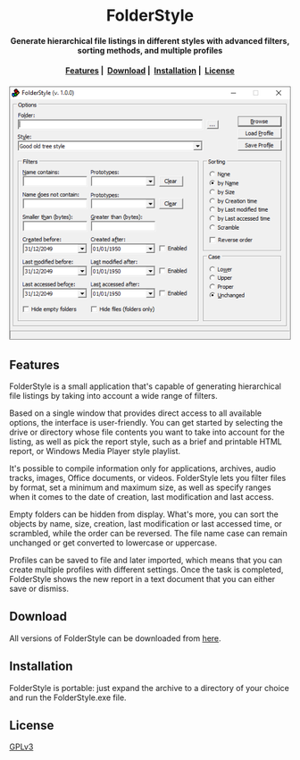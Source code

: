 <h1 align="center">
  FolderStyle
</h1>

<h4 align="center">Generate hierarchical file listings in different styles with advanced filters, sorting methods, and multiple profiles</h4>

<h4 align="center">
  <a href="#features">Features</a>&nbsp;|&nbsp;
  <a href="#download">Download</a>&nbsp;|&nbsp;
  <a href="#installation">Installation</a>&nbsp;|&nbsp;
  <a href="#license">License</a>
</h4>

<h4 align="center">
    <img src="https://raw.githubusercontent.com/mayakron/folderstyle/main/resources/FolderStyleMainScreenshot.png" alt="Main screenshot">
</h4>

## Features

FolderStyle is a small application that's capable of generating hierarchical file listings by taking into account a wide range of filters.

Based on a single window that provides direct access to all available options, the interface is user-friendly. You can get started by selecting the drive or directory whose file contents you want to take into account for the listing, as well as pick the report style, such as a brief and printable HTML report, or Windows Media Player style playlist.

It's possible to compile information only for applications, archives, audio tracks, images, Office documents, or videos. FolderStyle lets you filter files by format, set a minimum and maximum size, as well as specify ranges when it comes to the date of creation, last modification and last access.

Empty folders can be hidden from display. What's more, you can sort the objects by name, size, creation, last modification or last accessed time, or scrambled, while the order can be reversed. The file name case can remain unchanged or get converted to lowercase or uppercase.

Profiles can be saved to file and later imported, which means that you can create multiple profiles with different settings. Once the task is completed, FolderStyle shows the new report in a text document that you can either save or dismiss.

## Download

All versions of FolderStyle can be downloaded from [here](https://github.com/mayakron/folderstyle/releases).

## Installation

FolderStyle is portable: just expand the archive to a directory of your choice and run the FolderStyle.exe file.

## License

[GPLv3](https://www.gnu.org/licenses/gpl-3.0.en.html)